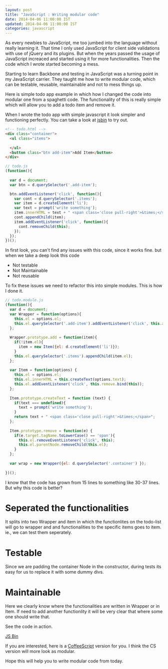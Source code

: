 ```yaml
---
layout: post
title: "JavaScript : Writing modular code"
date: 2014-04-06 11:00:00 IST
updated: 2014-04-06 11:00:00 IST
categories: javascript
---
```


As every newbies to JavaScript, me too jumbed into the language without really learning it. That time I only used JavaScript for client side validations with use of jQuery and its plugins. But when the years passed the usage of JavaScript increaced and started using it for more functionalities. Then the code which I wrote started becoming a mess. 

Starting to learn Backbone and testing in JavaScript was a turning point in my JavaScript carrier. They taught me how to write modular code, which can be testable, reusable, maintainable and not to mess things up.

Here is simple todo app example in which how I changed the code into modular one from a spaghetti code. The functionality of this is really simple which will allow you to add a todo item and remove it.

When I wrote the todo app with simple javascript it look simpler and functioning perfectly. You can take a look at [jsbin](http://jsbin.com/tezod/1/edit) to try out.

```html
<!-- todo.html -->
<div class="container">
  <ul class="items">
    
  </ul>
  <button class="btn add-item">Add Item</button>
</div>
````


```js
// todo.js
(function(){
  
  var d = document;
  var btn = d.querySelector('.add-item');

  btn.addEventListener('click', function(){
    var cont = d.querySelector('.items');
    var item = d.createElement('li');
    var text = prompt('write something');
    item.innerHTML = text + " <span class='close pull-right'>&times;</span>";
    cont.appendChild(item);
    item.addEventListener('click', function(){
      cont.removeChild(this);
    });
  });                   
})();
```

In first look, you can't find any issues with this code, since it works fine. but when we take a deep look this code

* Not testable
* Not Maintainable
* Not reusable

To fix these issues we need to refactor this into simple modules. This is how I done it.

```js
// todo.module.js
(function(){
  var d = document;
  var Wrapper = function(options){
    this.el = options.el;
    this.el.querySelector('.add-item').addEventListener('click', this.add.bind(this));
  };
  
  Wrapper.prototype.add = function(item){
    if(!item.el){
      item = new Item({el: d.createElement('li')});
    }
    this.el.querySelector('.items').appendChild(item.el);
  };
  
  var Item = function(options) {
    this.el = options.el;
    this.el.innerHTML = this.createText(options.text);
    this.el.addEventListener('click', this.remove.bind(this));
  };
  
  Item.prototype.createText = function (text) {
    if(text === undefined){
      text = prompt('write something');
    }
    return text + " <span class='close pull-right'>&times;</span>";
  };
    
  Item.prototype.remove = function(e) {
    if(e.target.tagName.toLowerCase() == 'span'){
      this.el.removeEventListener('click', this);
      this.el.parentNode.removeChild(this.el);
    }
  };
  
  var wrap = new Wrapper({el: d.querySelector('.container') });
    
})();
```

I know that the code has grown from 15 lines to something like 30-37 lines. But why this code is better?

# Seperated the functionalities
It splits into two Wrapper and item in which the functionlites on the todo-list will go to wrapper and and functionalities to the specific items goes to item. ie., we can test them seperately.

# Testable
Since we are padding the container Node in the constructor, during tests its easy for us to replace it with some dummy divs.

# Maintainable
Here we clearly know where the functionalities are written in Wrapper or in Item. If need to add another functionlity it will be very clear that where some one should write that.

See the code in action.

<a class="jsbin-embed" href="http://jsbin.com/pariz/4/embed?js,output">JS Bin</a><script src="http://static.jsbin.com/js/embed.js"></script>

If you are interested, here is a [CoffeeScript](http://jsbin.com/majoh/7/edit?js,output) version for you. I think the CS version will more look as modular. 

Hope this will help you to write modular code from today.